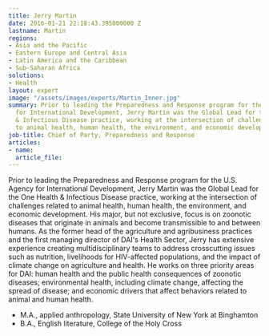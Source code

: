 ```yaml
---
title: Jerry Martin
date: 2016-01-21 22:18:43.395000000 Z
lastname: Martin
regions:
- Asia and the Pacific
- Eastern Europe and Central Asia
- Latin America and the Caribbean
- Sub-Saharan Africa
solutions:
- Health
layout: expert
image: "/assets/images/experts/Martin_Inner.jpg"
summary: Prior to leading the Preparedness and Response program for the U.S. Agency
  for International Development, Jerry Martin was the Global Lead for the One Health
  & Infectious Disease practice, working at the intersection of challenges related
  to animal health, human health, the environment, and economic development.
job-title: Chief of Party, Preparedness and Response
articles:
- name: 
  article_file: 
---
```


Prior to leading the Preparedness and Response program for the U.S. Agency for International Development, Jerry Martin was the Global Lead for the One Health & Infectious Disease practice, working at the intersection of challenges related to animal health, human health, the environment, and economic development. His major, but not exclusive, focus is on zoonotic diseases that originate in animals and become transmissible to and between humans. As the former head of the agriculture and agribusiness practices and the first managing director of DAI's Health Sector, Jerry has extensive experience creating multidisciplinary teams to address crosscutting issues such as nutrition, livelihoods for HIV-affected populations, and the impact of climate change on agriculture and health. He works on three priority areas for DAI: human health and the public health consequences of zoonotic diseases; environmental health, including climate change, affecting the spread of disease; and economic drivers that affect behaviors related to animal and human health.

* M.A., applied anthropology, State University of New York at Binghamton
* B.A., English literature, College of the Holy Cross
